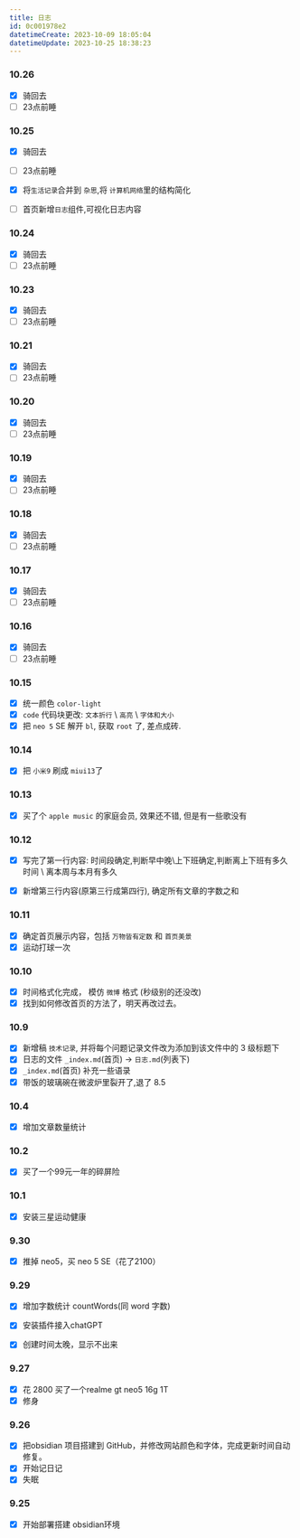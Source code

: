 ```yaml
---
title: 日志
id: 0c001978e2
datetimeCreate: 2023-10-09 18:05:04
datetimeUpdate: 2023-10-25 18:38:23
---
```

### 10.26

- [x] 骑回去
- [ ] 23点前睡

### 10.25

- [x] 骑回去
- [ ] 23点前睡
- [x] 将`生活记录`合并到 `杂思`,将 `计算机网络`里的结构简化
- [ ] 首页新增`日志`组件,可视化日志内容


### 10.24

- [x] 骑回去
- [ ] 23点前睡
### 10.23

- [x] 骑回去
- [ ] 23点前睡

### 10.21
- [x] 骑回去
- [ ] 23点前睡

### 10.20
- [x] 骑回去
- [ ] 23点前睡
### 10.19
- [x] 骑回去
- [ ] 23点前睡
### 10.18
- [x] 骑回去
- [ ] 23点前睡
### 10.17
- [x] 骑回去
- [ ] 23点前睡

### 10.16
- [x] 骑回去
- [ ] 23点前睡

### 10.15
- [x] 统一颜色 `color-light`
- [x] `code` 代码块更改: `文本折行` \ `高亮` \ `字体和大小`
- [x] 把 `neo 5` SE 解开 `bl`, 获取 `root` 了, 差点成砖. 

### 10.14
- [x] 把 `小米9` 刷成 `miui13`了

### 10.13
- [x] 买了个 `apple music` 的家庭会员, 效果还不错, 但是有一些歌没有
### 10.12
- [x] 写完了第一行内容: 时间段确定,判断早中晚\上下班确定,判断离上下班有多久时间 \ 离本周与本月有多久
- [x] 新增第三行内容(原第三行成第四行), 确定所有文章的字数之和


### 10.11
- [x] 确定首页展示内容，包括 `万物皆有定数` 和 `首页美景`
- [x] 运动打球一次
### 10.10
- [x] 时间格式化完成， 模仿 `微博` 格式 (秒级别的还没改)
- [x] 找到如何修改首页的方法了，明天再改过去。
### 10.9
- [x] 新增稿 `技术记录`, 并将每个问题记录文件改为添加到该文件中的 3 级标题下
- [x] 日志的文件 `_index.md`(首页) → `日志.md`(列表下)
- [x] `_index.md`(首页) 补充一些语录
- [x] 带饭的玻璃碗在微波炉里裂开了,退了 8.5
### 10.4
- [x] 增加文章数量统计
### 10.2
- [x] 买了一个99元一年的碎屏险
### 10.1
- [x] 安装三星运动健康
### 9.30
- [x] 推掉 neo5，买 neo 5 SE（花了2100）


### 9.29
- [x] 增加字数统计 countWords(同 word 字数)
- [x] 安装插件接入chatGPT
- [x] 创建时间太晚，显示不出来


### 9.27
- [x] 花 2800 买了一个realme gt neo5 16g 1T
- [x] 修身
### 9.26
- [x] 把obsidian 项目搭建到 GitHub，并修改网站颜色和字体，完成更新时间自动修复。
- [x] 开始记日记
- [x] 失眠
### 9.25
- [x] 开始部署搭建 obsidian环境